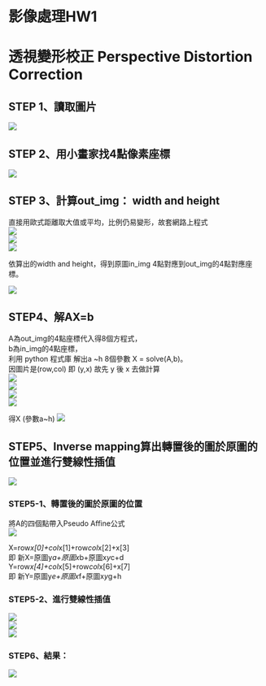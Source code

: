 # 影像處理HW1 
# 透視變形校正 Perspective Distortion Correction

## STEP 1、讀取圖片
![](https://i.imgur.com/dTlG9BH.png)<br>
## STEP 2、用小畫家找4點像素座標
![](https://i.imgur.com/dhbxMoq.png)<br>
## STEP 3、計算out_img： width and height
直接用歐式距離取大值或平均，比例仍易變形，故套網路上程式<br>
![](https://i.imgur.com/NMmKWwu.png)<br>
![](https://i.imgur.com/kv1sMVF.jpg)<br>
![](https://i.imgur.com/fZOqzTS.png)<br>

依算出的width and height，得到原圖in_img 4點對應到out_img的4點對應座標。<br>

![](https://i.imgur.com/QqDJ9fC.jpg)<br>

## STEP4、解AX=b
A為out_img的4點座標代入得8個方程式，<br>
b為in_img的4點座標，<br>
利用 python 程式庫 解出a ~h 8個參數 X = solve(A,b)。<br>
因圖片是(row,col) 即 (y,x) 故先 y 後 x 去做計算<br>
![](https://i.imgur.com/FlZROWy.png)<br>
![](https://i.imgur.com/IH7u364.png)<br>
![](https://i.imgur.com/MT6jEvb.png)<br>
![](https://i.imgur.com/6Casp7e.jpg)<br>

得X (參數a~h)
![](https://i.imgur.com/ZYNPkFa.png)

## STEP5、Inverse mapping算出轉置後的圖於原圖的位置並進行雙線性插值
![](https://i.imgur.com/JFsjTDf.png)
### STEP5-1、轉置後的圖於原圖的位置
將A的四個點帶入Pseudo Affine公式 <br>
![](https://i.imgur.com/qEjnwdf.png)

X=row*x[0]+col*x[1]+row*col*x[2]+x[3] <br>
即 新X=原圖y*a+原圖x*b+原圖x*y*c+d <br>
Y=row*x[4]+col*x[5]+row*col*x[6]+x[7] <br>
即 新Y=原圖y*e+原圖x*f+原圖x*y*g+h <br>

### STEP5-2、進行雙線性插值
![](https://i.imgur.com/ffQxdr1.png)<br>
![](https://i.imgur.com/z5Rtorc.jpg)<br>
![](https://i.imgur.com/7NueNdE.jpg)<br>

### STEP6、結果：
![](https://i.imgur.com/Hg2yogd.png)<br>
